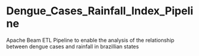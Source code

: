 # Dengue_Cases_Rainfall_Index_Pipeline
Apache Beam ETL Pipeline to enable the analysis of the relationship between dengue cases and rainfall in brazillian states

